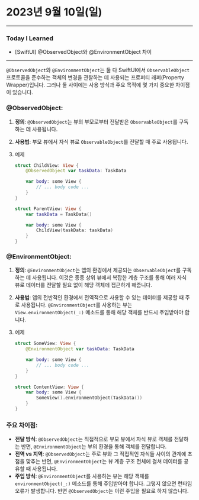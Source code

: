 # 2023년 9월 10일(일)

---

### Today I Learned 

- [SwiftUI] @ObservedObject와 @EnvironmentObject 차이 

---

`@ObservedObject`와 `@EnvironmentObject`는 둘 다 SwiftUI에서 `ObservableObject` 프로토콜을 준수하는 객체의 변경을 관찰하는 데 사용되는 프로퍼티 래퍼(Property Wrapper)입니다. 그러나 둘 사이에는 사용 방식과 주요 목적에 몇 가지 중요한 차이점이 있습니다.

### @ObservedObject:

1. **정의**: `@ObservedObject`는 뷰의 부모로부터 전달받은 `ObservableObject`를 구독하는 데 사용됩니다.

2. **사용법**: 부모 뷰에서 자식 뷰로 `ObservableObject`를 전달할 때 주로 사용됩니다.

3. 예제

   ```swift
   struct ChildView: View {
       @ObservedObject var taskData: TaskData
   
       var body: some View {
           // ... body code ...
       }
   }
   
   struct ParentView: View {
       var taskData = TaskData()
   
       var body: some View {
           ChildView(taskData: taskData)
       }
   }
   ```

### @EnvironmentObject:

1. **정의**: `@EnvironmentObject`는 앱의 환경에서 제공되는 `ObservableObject`를 구독하는 데 사용됩니다. 이것은 종종 상위 뷰에서 복잡한 계층 구조를 통해 여러 자식 뷰로 데이터를 전달할 필요 없이 해당 객체에 접근하게 해줍니다.

2. **사용법**: 앱의 전반적인 환경에서 전역적으로 사용할 수 있는 데이터를 제공할 때 주로 사용됩니다. `@EnvironmentObject`를 사용하는 뷰는 `View.environmentObject(_:)` 메소드를 통해 해당 객체를 반드시 주입받아야 합니다.

3. 예제

   ```swift
   struct SomeView: View {
       @EnvironmentObject var taskData: TaskData
   
       var body: some View {
           // ... body code ...
       }
   }
   
   struct ContentView: View {
       var body: some View {
           SomeView().environmentObject(TaskData())
       }
   }
   ```

### 주요 차이점:

- **전달 방식**: `@ObservedObject`는 직접적으로 부모 뷰에서 자식 뷰로 객체를 전달하는 반면, `@EnvironmentObject`는 뷰의 환경을 통해 객체를 전달합니다.
- **전역 vs 지역**: `@ObservedObject`는 주로 뷰와 그 직접적인 자식들 사이의 관계에 초점을 맞추는 반면, `@EnvironmentObject`는 뷰 계층 구조 전체에 걸쳐 데이터를 공유할 때 사용됩니다.
- **주입 방식**: `@EnvironmentObject`를 사용하는 뷰는 해당 객체를 `environmentObject(_:)` 메소드를 통해 주입받아야 합니다. 그렇지 않으면 런타임 오류가 발생합니다. 반면 `@ObservedObject`는 이런 주입을 필요로 하지 않습니다.